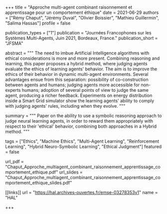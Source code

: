 +++
title = "Approche multi-agent combinant raisonnement et apprentissage pour un comportement éthique"
date = 2021-06-29
authors = ["Rémy Chaput", "Jérémy Duval", "Olivier Boissier", 
"Mathieu Guillermin", "Salima Hassas"]
profile = false

publication_types = ["1"]
publication = "Journées Francophones sur les Systèmes Multi-Agents, Juin 2021, Bordeaux, France."
publication_short = "JFSMA"

abstract = """
The need to imbue Artificial Intelligence algorithms with ethical 
considerations is more and more present. Combining reasoning and 
learning, this paper proposes a hybrid method, where judging agents 
evaluate the ethics of learning agents' behavior. The aim is to 
improve the ethics of their behavior in dynamic multi-agent 
environments. Several advantages ensue from this separation: possibility 
of co-construction between agents and humans; judging agents more 
accessible for non-experts humans; adoption of several points of view 
to judge the same agent, producing a richer feedback. Experiments on 
energy distribution inside a Smart Grid simulator show the learning 
agents' ability to comply with judging agents' rules, including when 
they evolve.
"""

summary = """
Paper on the ability to use a symbolic reasoning approach to judge 
neural learning agents, in order to reward them appropriately with
respect to their 'ethical' behavior, combining both approaches
in a Hybrid method.
"""

tags = ["Ethics", "Machine Ethics", "Multi-Agent Learning",
"Reinforcement Learning", "Hybrid Neuro-Symbolic Learning",
"Ethical Judgment"]
featured = false

url_pdf = "Chaput_Approche_multiagent_combinant_raisonnement_apprentissage_comportement_ethique.pdf"
url_slides = "Chaput_Approche_multiagent_combinant_raisonnement_apprentissage_comportement_ethique_slides.pdf"

[[links]]
url = "https://hal.archives-ouvertes.fr/emse-03278353v1"
name = "HAL"

+++
